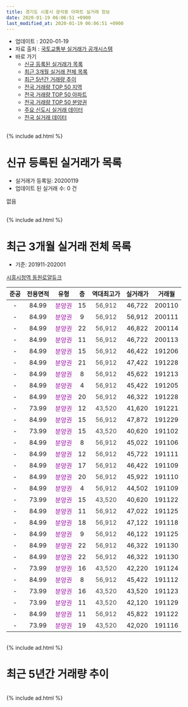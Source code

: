 ```yaml
---
title: 경기도 시흥시 광석동 아파트 실거래 정보
date: 2020-01-19 06:06:51 +0900
last_modified_at: 2020-01-19 06:06:51 +0900
---
```


* 업데이트 : 2020-01-19
* 자료 출처 : [국토교통부 실거래가 공개시스템](http://rt.molit.go.kr)
* 바로 가기
    * [신규 등록된 실거래가 목록](#신규-등록된-실거래가-목록)
    * [최근 3개월 실거래 전체 목록](#최근-3개월-실거래-전체-목록)
    * [최근 5년간 거래량 추이](#최근-5년간-거래량-추이)
    * [전국 거래량 TOP 50 지역](https://apt-info.github.io/apt-trade-info/최근-3개월-전국에서-가장-거래가-많이-발생한-지역)
    * [전국 거래량 TOP 50 아파트](https://apt-info.github.io/apt-trade-info/최근-3개월-전국에서-가장-거래가-많이-발생한-아파트)
    * [전국 거래량 TOP 50 분양권](https://apt-info.github.io/apt-trade-info/최근-3개월-전국에서-가장-거래가-많이-발생한-분양권)
    * [주요 신도시 실거래 데이터](https://apt-info.github.io/apt-trade-info/주요-신도시)
    * [전국 실거래 데이터](https://apt-info.github.io/apt-trade-info/전국)
<br>
{% include ad.html %}
<br>

# 신규 등록된 실거래가 목록
* 실거래가 등록일: 20200119
* 업데이트 된 실거래 수: 0 건

없음

<br>
{% include ad.html %}
<br>

# 최근 3개월 실거래 전체 목록
* 기준: 201911-202001


[시흥시청역 동원로얄듀크](https://search.naver.com/search.naver?query=%EA%B2%BD%EA%B8%B0%EB%8F%84+%EC%8B%9C%ED%9D%A5%EC%8B%9C+%EA%B4%91%EC%84%9D%EB%8F%99+%EC%8B%9C%ED%9D%A5%EC%8B%9C%EC%B2%AD%EC%97%AD+%EB%8F%99%EC%9B%90%EB%A1%9C%EC%96%84%EB%93%80%ED%81%AC)

|준공|전용면적|유형|층|역대최고가|실거래가|거래월|
|:---:|:---:|:---:|:---:|:---:|:---:|:---:|
|-|84.99|<span style="color:#9C11A5">분양권</span>|15|<span style="color:#444444">56,912</span>|46,722|200110|
|-|84.99|<span style="color:#9C11A5">분양권</span>|9|<span style="color:#444444">56,912</span>|56,912|200111|
|-|84.99|<span style="color:#9C11A5">분양권</span>|22|<span style="color:#444444">56,912</span>|46,822|200114|
|-|84.99|<span style="color:#9C11A5">분양권</span>|11|<span style="color:#444444">56,912</span>|46,722|200113|
|-|84.99|<span style="color:#9C11A5">분양권</span>|15|<span style="color:#444444">56,912</span>|46,422|191206|
|-|84.99|<span style="color:#9C11A5">분양권</span>|21|<span style="color:#444444">56,912</span>|47,422|191228|
|-|84.99|<span style="color:#9C11A5">분양권</span>|8|<span style="color:#444444">56,912</span>|45,622|191213|
|-|84.99|<span style="color:#9C11A5">분양권</span>|4|<span style="color:#444444">56,912</span>|45,422|191205|
|-|84.99|<span style="color:#9C11A5">분양권</span>|20|<span style="color:#444444">56,912</span>|46,322|191228|
|-|73.99|<span style="color:#9C11A5">분양권</span>|12|<span style="color:#444444">43,520</span>|41,620|191221|
|-|84.99|<span style="color:#9C11A5">분양권</span>|15|<span style="color:#444444">56,912</span>|47,872|191229|
|-|73.99|<span style="color:#9C11A5">분양권</span>|15|<span style="color:#444444">43,520</span>|40,620|191102|
|-|84.99|<span style="color:#9C11A5">분양권</span>|8|<span style="color:#444444">56,912</span>|45,022|191106|
|-|84.99|<span style="color:#9C11A5">분양권</span>|12|<span style="color:#444444">56,912</span>|45,722|191111|
|-|84.99|<span style="color:#9C11A5">분양권</span>|17|<span style="color:#444444">56,912</span>|46,422|191109|
|-|84.99|<span style="color:#9C11A5">분양권</span>|20|<span style="color:#444444">56,912</span>|45,922|191110|
|-|84.99|<span style="color:#9C11A5">분양권</span>|4|<span style="color:#444444">56,912</span>|44,502|191109|
|-|73.99|<span style="color:#9C11A5">분양권</span>|15|<span style="color:#444444">43,520</span>|40,620|191122|
|-|84.99|<span style="color:#9C11A5">분양권</span>|11|<span style="color:#444444">56,912</span>|47,022|191125|
|-|84.99|<span style="color:#9C11A5">분양권</span>|18|<span style="color:#444444">56,912</span>|47,122|191118|
|-|84.99|<span style="color:#9C11A5">분양권</span>|9|<span style="color:#444444">56,912</span>|46,122|191125|
|-|84.99|<span style="color:#9C11A5">분양권</span>|22|<span style="color:#444444">56,912</span>|46,322|191130|
|-|84.99|<span style="color:#9C11A5">분양권</span>|22|<span style="color:#444444">56,912</span>|46,322|191130|
|-|73.99|<span style="color:#9C11A5">분양권</span>|16|<span style="color:#444444">43,520</span>|42,220|191124|
|-|84.99|<span style="color:#9C11A5">분양권</span>|8|<span style="color:#444444">56,912</span>|45,422|191112|
|-|73.99|<span style="color:#9C11A5">분양권</span>|16|<span style="color:#444444">43,520</span>|43,520|191123|
|-|73.99|<span style="color:#9C11A5">분양권</span>|11|<span style="color:#444444">43,520</span>|42,120|191129|
|-|84.99|<span style="color:#9C11A5">분양권</span>|11|<span style="color:#444444">56,912</span>|45,822|191122|
|-|73.99|<span style="color:#9C11A5">분양권</span>|19|<span style="color:#444444">43,520</span>|42,020|191116|


<br>
{% include ad.html %}
<br>

# 최근 5년간 거래량 추이


<div style="width:100%;">
    <canvas id="deal_progress" height="200"></canvas>
</div>

<script>
new Chart(document.getElementById("deal_progress"), {
    type: 'line',
    data: {
        labels: ['201501','201502','201503','201504','201505','201506','201507','201508','201509','201510','201511','201512','201601','201602','201603','201604','201605','201606','201607','201608','201609','201610','201611','201612','201701','201702','201703','201704','201705','201706','201707','201708','201709','201710','201711','201712','201801','201802','201803','201804','201805','201806','201807','201808','201809','201810','201811','201812','201901','201902','201903','201904','201905','201906','201907','201908','201909','201910','201911','201912','202001'],
        datasets: [{
            label: '매매',
            pointRadius: 1,
            data: [0, 0, 0, 0, 0, 0, 0, 0, 0, 0, 0, 0, 0, 0, 0, 0, 0, 0, 0, 0, 0, 0, 0, 0, 0, 0, 0, 0, 0, 0, 0, 0, 0, 0, 0, 0, 0, 0, 0, 0, 0, 0, 0, 0, 0, 0, 64, 90, 46, 17, 16, 3, 6, 10, 16, 8, 12, 15, 18, 7, 4],
            borderColor: "rgba(255, 201, 14, 1)",
            backgroundColor: "rgba(255, 201, 14, 0.5)",
            fill: false,
            lineTension: 0
        },{
            label: '전월세',
            pointRadius: 1,
            data: [0, 0, 0, 0, 0, 0, 0, 0, 0, 0, 0, 0, 0, 0, 0, 0, 0, 0, 0, 0, 0, 0, 0, 0, 0, 0, 0, 0, 0, 0, 0, 0, 0, 0, 0, 0, 0, 0, 0, 0, 0, 0, 0, 0, 0, 0, 0, 0, 0, 0, 0, 0, 0, 0, 0, 0, 0, 0, 0, 0, 0],
            borderColor: "rgba(0, 141, 185, 1)",
            backgroundColor: "rgba(0, 141, 185, 0.5)",
            fill: false,
            lineTension: 0
        }
        ]
    },
    options: {
        responsive: true,
        title: {
            display: false
        },
        tooltips: {
            mode: 'index',
            intersect: false
        },
        hover: {
            mode: 'nearest',
            intersect: true
        },
        scales: {
            xAxes: [{
                display: true,
                scaleLabel: {
                    display: true,
                    labelString: '년/월'
                }
            }],
            yAxes: [{
                display: true,
                ticks: {
                    suggestedMin: 0,
                },
                scaleLabel: {
                    display: true,
                    labelString: '실거래 수'
                }
            }]
        }
    }
});

</script>


<br>
{% include ad.html %}
<br>

